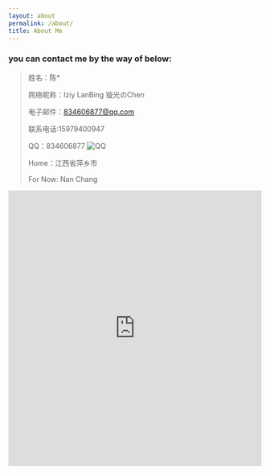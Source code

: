 ```yaml
---
layout: about
permalink: /about/
title: About Me
---
```


### you can contact me by the way of below:

> 姓名：陈*
>
> 网络昵称：Iziy LanBing 镟光のChen
>
> 电子邮件：834606877@qq.com
>
> 联系电话:15979400947
>
> QQ：834606877 ![QQ](http://wpa.qq.com/pa?p=2:834606877:50)
>
> Home：江西省萍乡市
>
> For Now: Nan Chang

<iframe src="http://show.v.t.qq.com/index.php?c=show&amp;a=index&amp;n=c834606877&amp;w=0&amp;h=548&amp;fl=1&amp;l=30&amp;o=19&amp;co=4&amp;cs=70BCFF_DDE9FB_1B6AA5_FFFFFF" scrolling="no" width="100%" frameborder="0" height="548"></iframe>